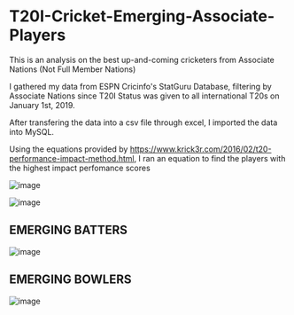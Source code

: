 # T20I-Cricket-Emerging-Associate-Players
This is an analysis on the best up-and-coming cricketers from Associate Nations (Not Full Member Nations)

I gathered my data from ESPN Cricinfo's StatGuru Database, filtering by Associate Nations since T20I Status was given to all international T20s on January 1st, 2019.

After transfering the data into a csv file through excel, I imported the data into MySQL.

Using the equations provided by https://www.krick3r.com/2016/02/t20-performance-impact-method.html, I ran an equation to find the players with the highest impact perfomance scores

![image](https://github.com/user-attachments/assets/5f3edc65-ed0a-4147-8c37-a3724775cd11)


![image](https://github.com/user-attachments/assets/b90761bd-f7d2-4734-a521-5dea2cc7c077)


## EMERGING BATTERS

![image](https://github.com/user-attachments/assets/9f593b2d-ba3d-4c92-9766-ccc50d4b854d)

## EMERGING BOWLERS

![image](https://github.com/user-attachments/assets/5ef974af-8e7a-4f70-bf84-cc1c79085ea5)

